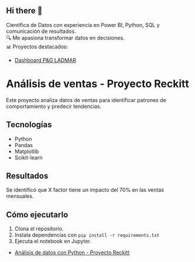 ## Hi there 👋
Científica de Datos con experiencia en Power BI, Python, SQL y comunicación de resultados.  
🔍 Me apasiona transformar datos en decisiones.  
📊 Proyectos destacados:
- [Dashboard P&G LADMAR](https://github.com/daphne-data/pg-ladmar-dashboard)

# Análisis de ventas - Proyecto Reckitt

Este proyecto analiza datos de ventas para identificar patrones de comportamiento y predecir tendencias.

## Tecnologías
- Python
- Pandas
- Matplotlib
- Scikit-learn

## Resultados
Se identificó que X factor tiene un impacto del 70% en las ventas mensuales.

## Cómo ejecutarlo
1. Clona el repositorio.
2. Instala dependencias con `pip install -r requirements.txt`
3. Ejecuta el notebook en Jupyter.

- [Análisis de datos con Python - Proyecto Reckitt](E1_DafneRamírez.ipynb)

<!--
**databimx/databimx** is a ✨ _special_ ✨ repository because its `README.md` (this file) appears on your GitHub profile.

Here are some ideas to get you started:

- 🔭 I’m currently working on ...
- 🌱 I’m currently learning ...
- 👯 I’m looking to collaborate on ...
- 🤔 I’m looking for help with ...
- 💬 Ask me about ...
- 📫 How to reach me: ...
- 😄 Pronouns: ...
- ⚡ Fun fact: ...
-->
